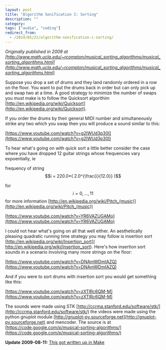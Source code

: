 ```yaml
---
layout: post
title: "Algorithm Sonification I: Sorting"
description: ""
category:
tags: ["audio", "coding"]
redirect_from:
  - /2014/05/22/algorithm-sonification-i-sorting/
---
```




*Originally published in 2009 at [http://www.math.ucla.edu/~rcompton/musical_sorting_algorithms/musical_sorting_algorithms.html](http://www.math.ucla.edu/~rcompton/musical_sorting_algorithms/musical_sorting_algorithms.html)*

Suppose you drop a set of drums and they land randomly ordered in a row on the floor. You want to put the drums back in order but can only pick up and swap two at a time. A good strategy to minimize the number of swaps you must make is to follow the Quicksort algorithim [http://en.wikipedia.org/wiki/Quicksort](http://en.wikipedia.org/wiki/Quicksort).

If you order the drums by their general MIDI number and simultaneously strike any two which you swap then you will produce a sound similar to this:

[https://www.youtube.com/watch?v=g2IWUd3p30I](https://www.youtube.com/watch?v=g2IWUd3p30I)

<!--more-->

To hear what's going on with quick sort a little better consider the case where you have dropped 12 guitar strings whose frequencies vary expoentially, ie

frequency of string $$i = 220.0*( 2.0^{\frac{i}{12.0}} )$$

for $$i=0,...,11$$ for more information [http://en.wikipedia.org/wiki/Pitch_(music)](http://en.wikipedia.org/wiki/Pitch_(music))

[https://www.youtube.com/watch?v=YR6VAZUGAMo](https://www.youtube.com/watch?v=YR6VAZUGAMo)

I could not hear what's going on all that well either. An aesthetically pleasing quadratic running time strategy you may follow is insertion sort [http://en.wikipedia.org/wiki/Insertion_sort]( http://en.wikipedia.org/wiki/Insertion_sort). Here's how insertion sort sounds in a scenario involving many more strings on the floor:

[https://www.youtube.com/watch?v=DNAmWDmIAZQ](https://www.youtube.com/watch?v=DNAmWDmIAZQ)

And if you were to sort drums with insertion sort you would get something like this:

[https://www.youtube.com/watch?v=zXTlRc6QM-M](https://www.youtube.com/watch?v=zXTlRc6QM-M)

The sounds were made using STK [http://ccrma.stanford.edu/software/stk/](http://ccrma.stanford.edu/software/stk/) the videos were made using the python gnuplot module [http://gnuplot-py.sourceforge.net](http://gnuplot-py.sourceforge.net) and mencoder. The source is at [https://code.google.com/p/musical-sorting-algorithms/](https://code.google.com/p/musical-sorting-algorithms/)


**Update 2009-08-11:**
[This got written up in Make](https://web.archive.org/web/20090827005157/http://blog.makezine.com/archive/2009/08/musical_sorting_algorithms.html)

